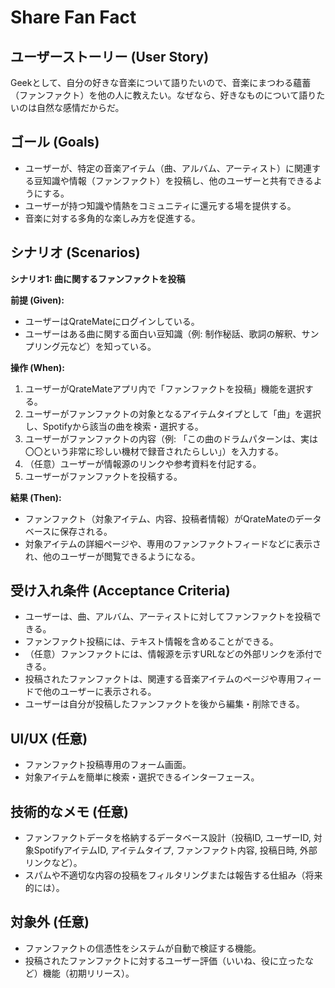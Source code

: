 # Share Fan Fact

## ユーザーストーリー (User Story)

Geekとして、自分の好きな音楽について語りたいので、音楽にまつわる蘊蓄（ファンファクト）を他の人に教えたい。なぜなら、好きなものについて語りたいのは自然な感情だからだ。

## ゴール (Goals)

- ユーザーが、特定の音楽アイテム（曲、アルバム、アーティスト）に関連する豆知識や情報（ファンファクト）を投稿し、他のユーザーと共有できるようにする。
- ユーザーが持つ知識や情熱をコミュニティに還元する場を提供する。
- 音楽に対する多角的な楽しみ方を促進する。

## シナリオ (Scenarios)

**シナリオ1: 曲に関するファンファクトを投稿**

**前提 (Given):**

- ユーザーはQrateMateにログインしている。
- ユーザーはある曲に関する面白い豆知識（例: 制作秘話、歌詞の解釈、サンプリング元など）を知っている。

**操作 (When):**

1. ユーザーがQrateMateアプリ内で「ファンファクトを投稿」機能を選択する。
2. ユーザーがファンファクトの対象となるアイテムタイプとして「曲」を選択し、Spotifyから該当の曲を検索・選択する。
3. ユーザーがファンファクトの内容（例: 「この曲のドラムパターンは、実は〇〇という非常に珍しい機材で録音されたらしい」）を入力する。
4. （任意）ユーザーが情報源のリンクや参考資料を付記する。
5. ユーザーがファンファクトを投稿する。

**結果 (Then):**

- ファンファクト（対象アイテム、内容、投稿者情報）がQrateMateのデータベースに保存される。
- 対象アイテムの詳細ページや、専用のファンファクトフィードなどに表示され、他のユーザーが閲覧できるようになる。

## 受け入れ条件 (Acceptance Criteria)

- ユーザーは、曲、アルバム、アーティストに対してファンファクトを投稿できる。
- ファンファクト投稿には、テキスト情報を含めることができる。
- （任意）ファンファクトには、情報源を示すURLなどの外部リンクを添付できる。
- 投稿されたファンファクトは、関連する音楽アイテムのページや専用フィードで他のユーザーに表示される。
- ユーザーは自分が投稿したファンファクトを後から編集・削除できる。

## UI/UX (任意)

- ファンファクト投稿専用のフォーム画面。
- 対象アイテムを簡単に検索・選択できるインターフェース。

## 技術的なメモ (任意)

- ファンファクトデータを格納するデータベース設計（投稿ID, ユーザーID, 対象SpotifyアイテムID, アイテムタイプ, ファンファクト内容, 投稿日時, 外部リンクなど）。
- スパムや不適切な内容の投稿をフィルタリングまたは報告する仕組み（将来的には）。

## 対象外 (任意)

- ファンファクトの信憑性をシステムが自動で検証する機能。
- 投稿されたファンファクトに対するユーザー評価（いいね、役に立ったなど）機能（初期リリース）。
